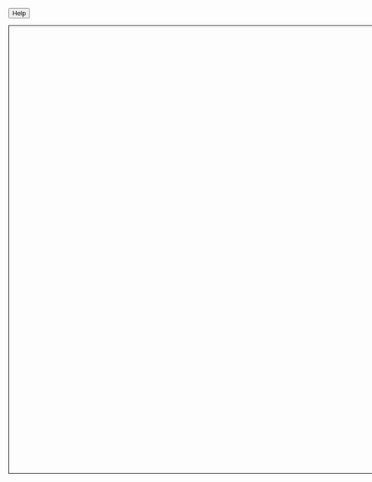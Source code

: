 <style>
.canvas {
  width: 1650px;
  height: 900px;
  border: 1px solid black
}
</style>

<button id="help_button">Help</button>

<div class="canvas" id="diagram"></div>

<script>
import { Diagram } from "./diagram.js"

lively.query(this, "#help_button").addEventListener("click", () => lively.openBrowser(bp2019url + "/prototypes/display-exploration/exploring-help.md"))

let diagramDiv = lively.query(this, "#diagram")
let diagram = new Diagram(diagramDiv, 3)

""
</script>